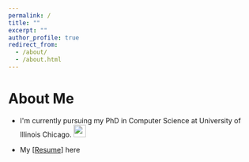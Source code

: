 ```yaml
---
permalink: /
title: ""
excerpt: ""
author_profile: true
redirect_from: 
  - /about/
  - /about.html
---
```



# About Me

* I'm currently pursuing my PhD in Computer Science at University of Illinois Chicago. <img width="25px" src="https://upload.wikimedia.org/wikipedia/commons/9/96/University_of_Illinois_at_Chicago_circle_logo.svg">


* My [[Resume](https://rajoy99.github.io/files/Resume_Rafat.pdf)] here 





